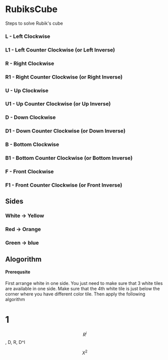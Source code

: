 # RubiksCube
Steps to solve Rubik's cube

### L  - Left Clockwise
### L1 - Left Counter Clockwise (or Left Inverse)

### R  - Right Clockwise
### R1 - Right Counter Clockwise (or Right Inverse)

### U  - Up Clockwise
### U1 - Up Counter Clockwise (or Up Inverse)

### D  - Down Clockwise
### D1 - Down Counter Clockwise (or Down Inverse)

### B  - Bottom Clockwise
### B1 - Bottom Counter Clockwise (or Bottom Inverse)

### F  - Front Clockwise
### F1 - Front Counter Clockwise (or Front Inverse)

## Sides

### White -> Yellow
### Red -> Orange
### Green -> blue

## Alogorithm

#### Prerequsite
First arrange white in one side. You just need to make sure that 3 white tiles are available in one side. Make sure that the 4th white tile is just below the corner where you have different color tile. Then apply the following algorithm

# 1

$$R^i$$, D, R, D^I

$$X^2$$

